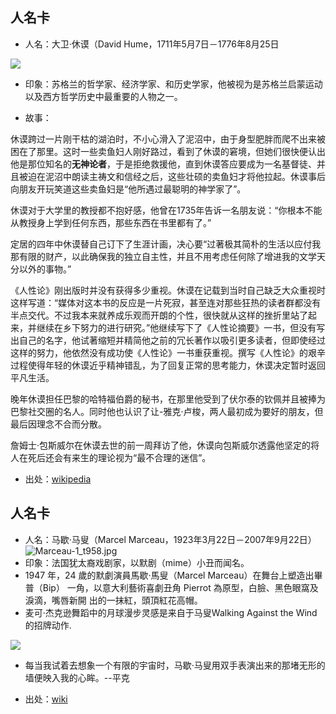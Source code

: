 
人名卡
-


- 人名：大卫·休谟（David Hume，1711年5月7日－1776年8月25日

![](https://upload.wikimedia.org/wikipedia/commons/thumb/1/1c/Allan_Ramsay_-_David_Hume%2C_1711_-_1776._Historian_and_philosopher_-_Google_Art_Project.jpg/756px-Allan_Ramsay_-_David_Hume%2C_1711_-_1776._Historian_and_philosopher_-_Google_Art_Project.jpg)



- 印象：苏格兰的哲学家、经济学家、和历史学家，他被视为是苏格兰启蒙运动以及西方哲学历史中最重要的人物之一。



- 故事：

休谟跨过一片刚干枯的湖泊时，不小心滑入了泥沼中，由于身型肥胖而爬不出来被困在了那里。这时一些卖鱼妇人刚好路过，看到了休谟的窘境，但她们很快便认出他是那位知名的**无神论者**，于是拒绝救援他，直到休谟答应要成为一名基督徒、并且被迫在泥沼中朗读主祷文和信经之后，这些壮硕的卖鱼妇才将他拉起。休谟事后向朋友开玩笑道这些卖鱼妇是“他所遇过最聪明的神学家了”。

休谟对于大学里的教授都不抱好感，他曾在1735年告诉一名朋友说：“你根本不能从教授身上学到任何东西，那些东西在书里都有了。”

定居的四年中休谟替自己订下了生涯计画，决心要“过著极其简朴的生活以应付我那有限的财产，以此确保我的独立自主性，并且不用考虑任何除了增进我的文学天分以外的事物。”

《人性论》刚出版时并没有获得多少重视。休谟在记载到当时自己缺乏大众重视时这样写道：“媒体对这本书的反应是一片死寂，甚至连对那些狂热的读者群都没有半点交代。不过我本来就养成乐观而开朗的个性，很快就从这样的挫折里站了起来，并继续在乡下努力的进行研究。”他继续写下了《人性论摘要》一书，但没有写出自己的名字，他试著缩短并精简他之前的冗长著作以吸引更多读者，但即使经过这样的努力，他依然没有成功使《人性论》一书重获重视。撰写《人性论》的艰辛过程使得年轻的休谟近乎精神错乱，为了回复正常的思考能力，休谟决定暂时返回平凡生活。

晚年休谟担任巴黎的哈特福伯爵的秘书，在那里他受到了伏尔泰的钦佩并且被捧为巴黎社交圈的名人。同时他也认识了让-雅克·卢梭，两人最初成为要好的朋友，但最后因理念不合而分散。

詹姆士·包斯威尔在休谟去世的前一周拜访了他，休谟向包斯威尔透露他坚定的将人在死后还会有来生的理论视为“最不合理的迷信”。



- 出处：[wikipedia](https://zh.wikipedia.org/zh-hans/%E5%A4%A7%E5%8D%AB%C2%B7%E4%BC%91%E8%B0%9F#%E8%91%97%E4%BD%9C)


人名卡
-


- 人名：马歇·马叟（Marcel Marceau，1923年3月22日－2007年9月22日）
![Marceau-1_t958.jpg](https://upload-images.jianshu.io/upload_images/6285486-5b38c0dd0ea214e3.jpg?imageMogr2/auto-orient/strip%7CimageView2/2/w/1240)
- 印象：法国犹太裔戏剧家，以默剧（mime）小丑而闻名。
 - 1947 年，24 歲的默劇演員馬歇‧馬叟（Marcel Marceau）在舞台上塑造出畢普（Bip）
一角，以意大利藝術喜劇丑角 Pierrot 為原型，白臉、黑色眼窩及淚滴，嘴唇新開
出的一抹紅，頭頂紅花高帽。
 - 麦可·杰克逊舞蹈中的月球漫步灵感是来自于马叟Walking Against the Wind的招牌动作.
 
![](https://cdn.smehost.net/michaeljacksoncom-uslegacyprod/wp-content/uploads/2017/11/171208_mj-1996-marceauffff_900px.jpg)

 - 每当我试着去想象一个有限的宇宙时，马歇·马叟用双手表演出来的那堵无形的墙便映入我的心眸。--平克

- 出处：[wiki](https://zh.wikipedia.org/wiki/%E9%A6%AC%E6%AD%87%C2%B7%E9%A6%AC%E5%8F%9F)
